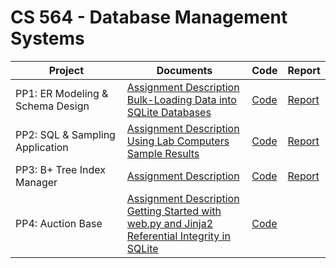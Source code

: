 # CS 564 - Database Management Systems

| Project            | Documents     | Code     | Report | 
| ------------------ | ------------------------ | ---------------------- | ---------------- |
| PP1: ER Modeling & Schema Design | [Assignment Description](PP1%20-%20ER%20Modeling%20&%20Schema%20Design/PP1.pdf) <br> [Bulk-Loading Data into SQLite Databases](/PP1%20-%20ER%20Modeling%20%26%20Schema%20Design/bulk-loading.pdf)| [Code](PP1%20-%20ER%20Modeling%20&%20Schema%20Design) | [Report](PP1%20-%20ER%20Modeling%20&%20Schema%20Design/design.pdf) | 
| PP2: SQL & Sampling Application | [Assignment Description](PP2%20-%20SQL%20%26%20Sampling%20Application/PP2.pdf) <br> [Using Lab Computers](PP2%20-%20SQL%20%26%20Sampling%20Application/usinglabpostgres.pdf) <br> [Sample Results](PP2%20-%20SQL%20%26%20Sampling%20Application/sample_results.pdf) | [Code](PP2%20-%20SQL%20%26%20Sampling%20Application) | [Report](PP2%20-%20SQL%20%26%20Sampling%20Application/readme.pdf) |
| PP3: B+ Tree Index Manager | [Assignment Description](PP3%20-%20B%2B%20Tree%20Index%20Manager/PP3.pdf) | [Code](PP3%20-%20B%2B%20Tree%20Index%20Manager) | [Report](PP3%20-%20B%2B%20Tree%20Index%20Manager/report.pdf) |
| PP4: Auction Base | [Assignment Description](PP4%20-%20Auction%20Base/PP4.pdf) <br> [Getting Started with web.py and Jinja2](PP4%20-%20Auction%20Base/web_py%20and%20Jinja2.pdf) <br> [Referential Integrity in SQLite](PP4%20-%20Auction%20Base/referential-integrity.pdf)| [Code](PP4%20-%20Auction%20Base) | | 
